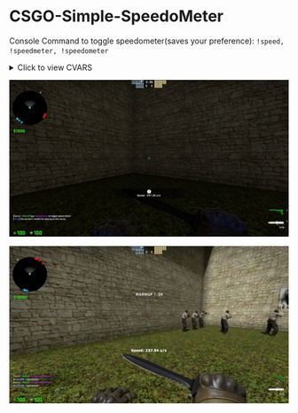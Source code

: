# CSGO-Simple-SpeedoMeter
 Console Command to toggle speedometer(saves your preference): `!speed, !speedmeter, !speedometer`
 
 <details><summary>Click to view CVARS</summary>`ssm_location "1" //where should speed meter be shown. 0 = CenterHUD, 1 = New CSGO HUD
 ssm_advertinterval "2" //Interval of time between advert`</details>

![](speedometer.jpg)

![](speedometer2.jpg)
